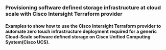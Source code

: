 ### Provisioning software defined storage infrastructure at cloud scale with Cisco Intersight Terraform provider

#### Examples to show how to use the Cisco Intersight Terraform provider to automate zero touch infrastructure deployment required for a generic Cloud-Scale software defined storage on Cisco Unified Computing System(Cisco UCS). 
